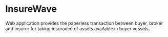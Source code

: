 # InsureWave
Web application provides the paperless transaction between buyer, broker and insurer for taking insurance of assets available in buyer vessels. 

